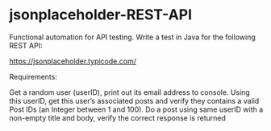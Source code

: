# jsonplaceholder-REST-API
Functional automation for API testing. Write a test in Java for the following REST API:

https://jsonplaceholder.typicode.com/

Requirements:

Get a random user (userID), print out its email address to console.
Using this userID, get this user’s associated posts and verify they contains a valid Post IDs (an Integer between 1 and 100).
Do a post using same userID with a non-empty title and body, verify the correct response is returned 
